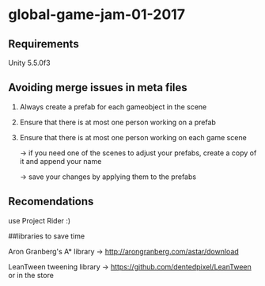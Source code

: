 # global-game-jam-01-2017


## Requirements
Unity 5.5.0f3


## Avoiding merge issues in meta files
1. Always create a prefab for each gameobject in the scene
2. Ensure that there is at most one person working on a prefab
3. Ensure that there is at most one person working on each game scene

    -> if you need one of the scenes to adjust your prefabs, create a copy of it and append your name

    -> save your changes by applying them to the prefabs
    

## Recomendations
use Project Rider :)


##libraries to save time

Aron Granberg's A* library -> http://arongranberg.com/astar/download

LeanTween tweening library -> https://github.com/dentedpixel/LeanTween or in the store
